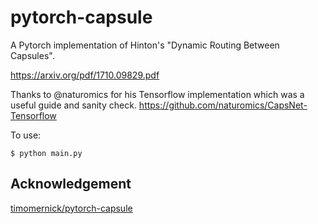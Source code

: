 # pytorch-capsule

A Pytorch implementation of Hinton's "Dynamic Routing Between Capsules".

https://arxiv.org/pdf/1710.09829.pdf

Thanks to @naturomics for his Tensorflow implementation which was a useful guide and sanity check.  https://github.com/naturomics/CapsNet-Tensorflow

To use:

```$ python main.py```

## Acknowledgement
[timomernick/pytorch-capsule](https://github.com/timomernick/pytorch-capsule)

